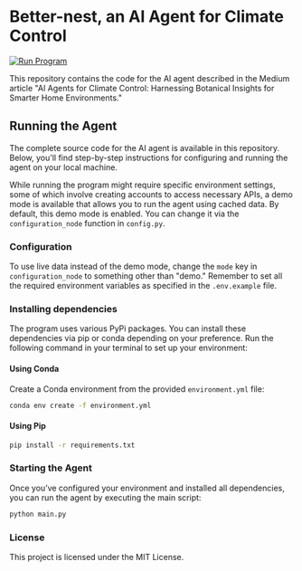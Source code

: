 # Better-nest, an AI Agent for Climate Control

[![Run Program](https://github.com/PatrickKalkman/better-nest/actions/workflows/run_program.yml/badge.svg)](https://github.com/PatrickKalkman/better-nest/actions/workflows/run_program.yml)

This repository contains the code for the AI agent described in the Medium article "AI Agents for Climate Control: Harnessing Botanical Insights for Smarter Home Environments."

## Running the Agent

The complete source code for the AI agent is available in this repository. Below, you'll find step-by-step instructions for configuring and running the agent on your local machine.

While running the program might require specific environment settings, some of which involve creating accounts to access necessary APIs, a demo mode is available that allows you to run the agent using cached data. By default, this demo mode is enabled. You can change it via the `configuration_node` function in `config.py`.

### Configuration

To use live data instead of the demo mode, change the `mode` key in `configuration_node` to something other than "demo." Remember to set all the required environment variables as specified in the `.env.example` file.

### Installing dependencies

The program uses various PyPi packages. You can install these dependencies via pip or conda depending on your preference. Run the following command in your terminal to set up your environment:

#### Using Conda

Create a Conda environment from the provided `environment.yml` file:

```sh
conda env create -f environment.yml
```

#### Using Pip

```sh
pip install -r requirements.txt
```

### Starting the Agent

Once you’ve configured your environment and installed all dependencies, you can run the agent by executing the main script:

```sh
python main.py
```


### License

This project is licensed under the MIT License.
